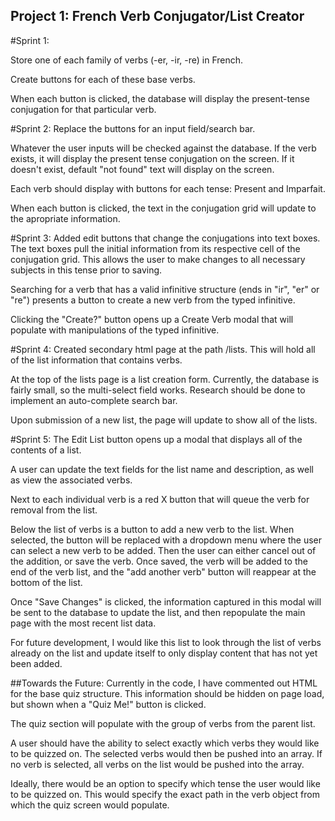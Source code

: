 ## Project 1: French Verb Conjugator/List Creator

#Sprint 1:

Store one of each family of verbs (-er, -ir, -re) in French.

Create buttons for each of these base verbs.

When each button is clicked, the database will display the present-tense conjugation for that particular verb.

#Sprint 2:
Replace the buttons for an input field/search bar.

Whatever the user inputs will be checked against the database. If the verb exists, it will display the present tense conjugation on the screen. If it doesn't exist, default "not found" text will display on the screen.

Each verb should display with buttons for each tense: Present and Imparfait.

When each button is clicked, the text in the conjugation grid will update to the apropriate information.

#Sprint 3:
Added edit buttons that change the conjugations into text boxes. The text boxes pull the initial information from its respective cell of the conjugation grid. This allows the user to make changes to all necessary subjects in this tense prior to saving.

Searching for a verb that has a valid infinitive structure (ends in "ir", "er" or "re") presents a button to create a new verb from the typed infinitive.

Clicking the "Create?" button opens up a Create Verb modal that will populate with manipulations of the typed infinitive.

#Sprint 4:
Created secondary html page at the path /lists. This will hold all of the list information that contains verbs.

At the top of the lists page is a list creation form. Currently, the database is fairly small, so the multi-select field works. Research should be done to implement an auto-complete search bar.

Upon submission of a new list, the page will update to show all of the lists.

#Sprint 5:
The Edit List button opens up a modal that displays all of the contents of a list.

A user can update the text fields for the list name and description, as well as view the associated verbs.

Next to each individual verb is a red X button that will queue the verb for removal from the list.

Below the list of verbs is a button to add a new verb to the list. When selected, the button will be replaced with a dropdown menu where the user can select a new verb to be added. Then the user can either cancel out of the addition, or save the verb. Once saved, the verb will be added to the end of the verb list, and the "add another verb" button will reappear at the bottom of the list.

Once "Save Changes" is clicked, the information captured in this modal will be sent to the database to update the list, and then repopulate the main page with the most recent list data.

For future development, I would like this list to look through the list of verbs already on the list and update itself to only display content that has not yet been added.

##Towards the Future:
Currently in the code, I have commented out HTML for the base quiz structure. This information should be hidden on page load, but shown when a "Quiz Me!" button is clicked.

The quiz section will populate with the group of verbs from the parent list.

A user should have the ability to select exactly which verbs they would like to be quizzed on. The selected verbs would then be pushed into an array. If no verb is selected, all verbs on the list would be pushed into the array.

Ideally, there would be an option to specify which tense the user would like to be quizzed on. This would specify the exact path in the verb object from which the quiz screen would populate.
